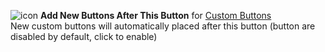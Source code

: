 ![icon](https://raw.github.com/Infocatcher/Custom_Buttons/master/Add_New_Buttons_After_This_Button/icon.png)&nbsp;<strong>Add New Buttons After This Button</strong> for [Custom Buttons](https://addons.mozilla.org/addon/custom-buttons/)
<br>New custom buttons will automatically placed after this button (button are disabled by default, click to enable)